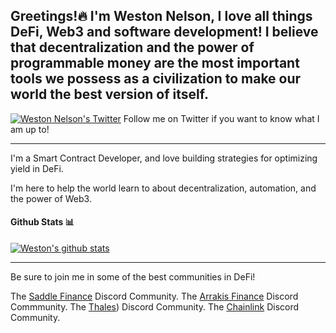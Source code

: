 <h2> Greetings!🔥 I'm Weston Nelson, I love all things DeFi, Web3 and software development! I believe that decentralization and the power of programmable money are the most important tools we possess as a civilization to make our world the best version of itself. </h2>
    
[![Weston Nelson's Twitter](https://img.shields.io/badge/Twitter-1DA1F2?style=for-the-badge&logo=twitter&logoColor=white)](https://twitter.com/westonnelson) Follow me on Twitter if you want to know what I am up to!

_____________________________________


I'm a Smart Contract Developer, and love building strategies for optimizing yield in DeFi.

I'm here to help the world learn to about decentralization, automation, and the power of Web3.

#### Github Stats 📊

[![Weston's github stats](https://github-readme-stats.vercel.app/api?username=westonnelson)](https://github.com/anuraghazra/github-readme-stats)

_____________________________________

Be sure to join me in some of the best communities in DeFi! 

The [Saddle Finance](https://discord.gg/xR5ScEJb7y) Discord Community.
The [Arrakis Finance](https://discord.gg/arrakisfinance) Discord Commmunity.
The [Thales](https://discord.gg/BbVbNNgHyV)) Discord Community.
The [Chainlink](https://discord.gg/2YHSAey) Discord Community.
